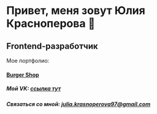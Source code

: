 # Привет, меня зовут Юлия Красноперова 👋
## Frontend-разработчик
Мое портфолио:
#### [Burger Shop](https://juliakrasnoperova.github.io/Module01-Burger/index.html)
##### Мой VK: [ссылка тут](https://vk.com/id73557381)
##### Связаться со мной: julia.krasnoperova97@gmail.com
